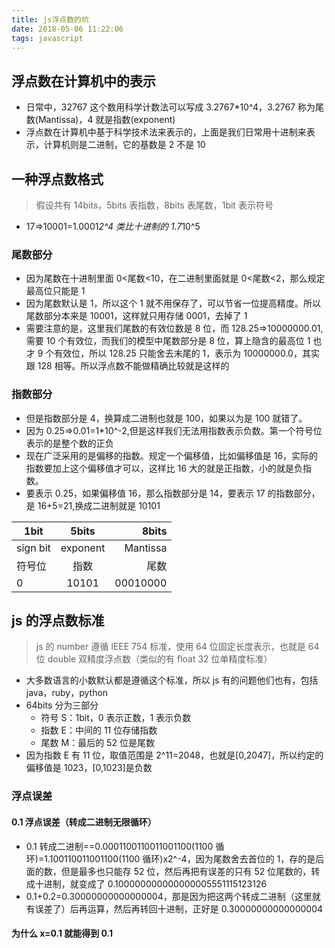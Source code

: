 ```yaml
---
title: js浮点数的坑
date: 2018-05-06 11:22:06
tags: javascript
---
```


## 浮点数在计算机中的表示

* 日常中，32767 这个数用科学计数法可以写成 3.2767\*10^4，3.2767 称为尾数(Mantissa)，4 就是指数(exponent)
* 浮点数在计算机中基于科学技术法来表示的，上面是我们日常用十进制来表示，计算机则是二进制，它的基数是 2 不是 10

## 一种浮点数格式

> 假设共有 14bits，5bits 表指数，8bits 表尾数，1bit 表示符号

* 17=>10001=1.0001*2^4 类比十进制的 1.7*10^5

### 尾数部分

* 因为尾数在十进制里面 0<尾数<10，在二进制里面就是 0<尾数<2，那么规定最高位只能是 1
* 因为尾数默认是 1，所以这个 1 就不用保存了，可以节省一位提高精度。所以尾数部分本来是 10001，这样就只用存储 0001，去掉了 1
* 需要注意的是，这里我们尾数的有效位数是 8 位，而 128.25=>10000000.01,需要 10 个有效位，而我们的模型中尾数部分是 8 位，算上隐含的最高位 1 也才 9 个有效位，所以 128.25 只能舍去末尾的 1，表示为 10000000.0，其实跟 128 相等。所以浮点数不能做精确比较就是这样的

### 指数部分

* 但是指数部分是 4，换算成二进制也就是 100，如果以为是 100 就错了。
* 因为 0.25=>0.01=1\*10^-2,但是这样我们无法用指数表示负数。第一个符号位表示的是整个数的正负
* 现在广泛采用的是偏移的指数。规定一个偏移值，比如偏移值是 16，实际的指数要加上这个偏移值才可以，这样比 16 大的就是正指数，小的就是负指数。
* 要表示 0.25，如果偏移值 16，那么指数部分是 14，要表示 17 的指数部分，是 16+5=21,换成二进制就是 10101

| 1bit     |  5bits   |    8bits |
| -------- | :------: | -------: |
| sign bit | exponent | Mantissa |
| 符号位   |   指数   |     尾数 |
| 0        |  10101   | 00010000 |

## js 的浮点数标准

> js 的 number 遵循 IEEE 754 标准，使用 64 位固定长度表示，也就是 64 位 double 双精度浮点数（类似的有 float 32 位单精度标准）

* 大多数语言的小数默认都是遵循这个标准，所以 js 有的问题他们也有，包括 java，ruby，python
* 64bits 分为三部分
  * 符号 S：1bit，0 表示正数，1 表示负数
  * 指数 E：中间的 11 位存储指数
  * 尾数 M：最后的 52 位是尾数
* 因为指数 E 有 11 位，取值范围是 2^11=2048，也就是[0,2047]，所以约定的偏移值是 1023，[0,1023]是负数

### 浮点误差

#### 0.1 浮点误差（转成二进制无限循环）

* 0.1 转成二进制==0.0001100110011001100(1100 循环)=1.100110011001100(1100 循环)x2^-4，因为尾数舍去首位的 1，存的是后面的数，但是最多也只能存 52 位，然后再把有误差的只有 52 位尾数的，转成十进制，就变成了 0.100000000000000005551115123126
* 0.1+0.2=0.30000000000000004，那是因为把这两个转成二进制（这里就有误差了）后再运算，然后再转回十进制，正好是 0.30000000000000004

#### 为什么 x=0.1 就能得到 0.1
